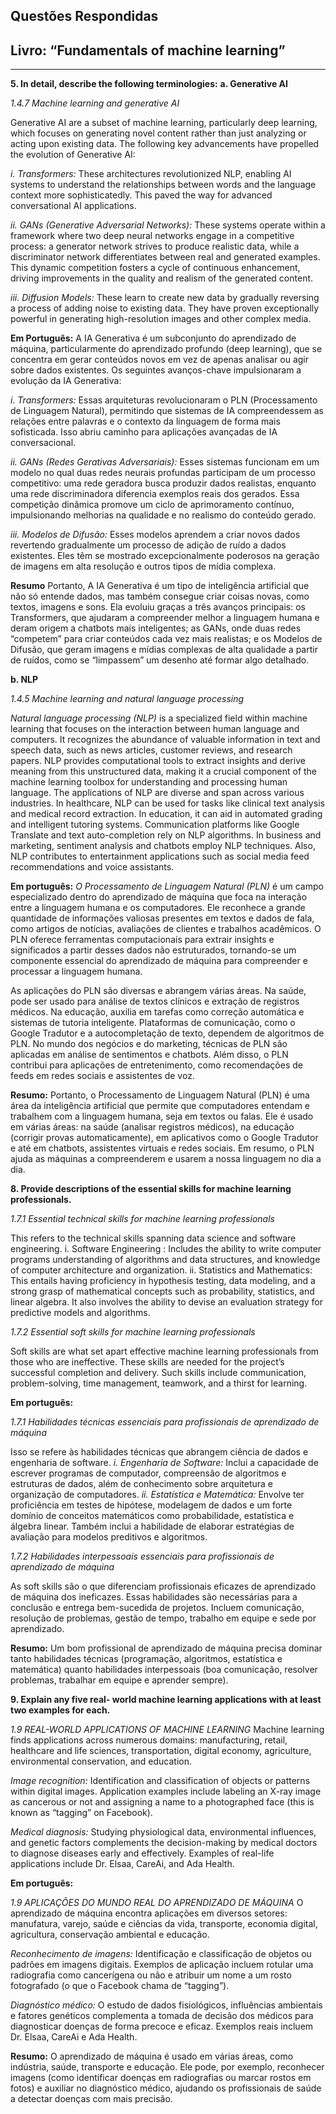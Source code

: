 ## **Questões Respondidas** 

<h2>Livro:  “Fundamentals of machine learning”</h2>
<hr/>

**5. In detail, describe the following terminologies:**
**a. Generative AI** 

*1.4.7 Machine learning and generative AI*

Generative AI are a subset of machine learning, particularly deep learning, which focuses on generating novel content rather than just analyzing or acting upon existing data. The following key advancements have propelled the evolution of Generative AI:

*i. Transformers:* These architectures revolutionized NLP, enabling AI systems to understand the relationships between words and the language context more sophisticatedly. This paved the way for advanced conversational AI applications.

*ii. GANs (Generative Adversarial Networks):* These systems operate within a framework where two deep neural networks engage in a competitive process: a generator network strives to produce realistic data, while a discriminator network differentiates between real and generated examples. This dynamic competition fosters a cycle of continuous enhancement, driving improvements in the quality and realism of the generated content.

*iii. Diffusion Models:* These learn to create new data by gradually reversing a process of adding noise to existing data. They have proven exceptionally powerful in generating high-resolution images and other complex media.

**Em Português:**
A IA Generativa é um subconjunto do aprendizado de máquina, particularmente do aprendizado profundo (deep learning), que se concentra em gerar conteúdos novos em vez de apenas analisar ou agir sobre dados existentes. Os seguintes avanços-chave impulsionaram a evolução da IA Generativa:

*i. Transformers:* Essas arquiteturas revolucionaram o PLN (Processamento de Linguagem Natural), permitindo que sistemas de IA compreendessem as relações entre palavras e o contexto da linguagem de forma mais sofisticada. Isso abriu caminho para aplicações avançadas de IA conversacional.

*ii. GANs (Redes Gerativas Adversariais):* Esses sistemas funcionam em um modelo no qual duas redes neurais profundas  participam de um processo competitivo: uma rede geradora busca produzir  dados realistas, enquanto uma rede discriminadora diferencia exemplos  reais dos gerados. Essa competição dinâmica promove um ciclo de  aprimoramento contínuo, impulsionando melhorias na qualidade e no  realismo do conteúdo gerado.

*iii. Modelos de Difusão:* Esses modelos aprendem a criar novos dados  revertendo gradualmente um processo de adição de ruído a dados existentes. Eles têm se mostrado excepcionalmente poderosos na geração de imagens em alta resolução e outros tipos de mídia complexa.

**Resumo**
Portanto, A IA Generativa é um tipo de inteligência artificial que não só entende dados, mas também consegue criar coisas novas, como textos, imagens e sons. Ela evoluiu graças a três avanços principais: os Transformers, que ajudaram a compreender melhor a linguagem humana e deram origem a chatbots mais inteligentes; as GANs, onde duas redes “competem” para criar conteúdos cada vez mais realistas; e os Modelos de Difusão, que geram imagens e mídias complexas de alta qualidade a partir de ruídos, como se “limpassem” um desenho até formar algo detalhado.

**b. NLP** 

*1.4.5 Machine learning and natural language processing*

*Natural language processing (NLP)* is a specialized field within machine learning that focuses on the interaction between human language and computers. It recognizes the abundance of valuable information in text  and speech data, such as news articles, customer reviews, and research papers. NLP provides computational tools to extract insights and derive  meaning from this unstructured data, making it a crucial component of the machine learning toolbox for understanding and processing human  language. 
The applications of NLP are diverse and span across various industries.  In healthcare, NLP can be used for tasks like clinical text analysis and  medical record extraction. In education, it can aid in automated grading  and intelligent tutoring systems. Communication platforms like Google  Translate and text auto-completion rely on NLP algorithms. In business  and marketing, sentiment analysis and chatbots employ NLP techniques.  Also, NLP contributes to entertainment applications such as social media  feed recommendations and voice assistants. 

**Em português:**
*O Processamento de Linguagem Natural (PLN)* é um campo especializado dentro do aprendizado de máquina que foca na interação entre a linguagem humana e os computadores. Ele reconhece a grande quantidade de informações valiosas presentes em textos e dados de fala, como artigos de notícias, avaliações de clientes e trabalhos acadêmicos. O PLN oferece ferramentas computacionais para extrair insights e significados a partir desses dados não estruturados, tornando-se um componente essencial do aprendizado de máquina para compreender e processar a linguagem humana.

As aplicações do PLN são diversas e abrangem várias áreas. Na saúde, pode ser usado para análise de textos clínicos e extração de registros médicos. Na educação, auxilia em tarefas como correção automática e sistemas de tutoria inteligente. Plataformas de comunicação, como o Google Tradutor e a autocompletação de texto, dependem de algoritmos de PLN. No mundo dos negócios e do marketing, técnicas de PLN são aplicadas em análise de sentimentos e chatbots. Além disso, o PLN contribui para aplicações de entretenimento, como recomendações de feeds em redes sociais e assistentes de voz.

**Resumo:**
Portanto, o Processamento de Linguagem Natural (PLN) é uma área da inteligência artificial que permite que computadores entendam e trabalhem com a linguagem humana, seja em textos ou falas. Ele é usado em várias áreas: na saúde (analisar registros médicos), na educação (corrigir provas automaticamente), em aplicativos como o Google Tradutor e até em chatbots, assistentes virtuais e redes sociais. Em resumo, o PLN ajuda as máquinas a compreenderem e usarem a nossa linguagem no dia a dia.

**8. Provide descriptions of the essential skills for machine learning professionals.**

*1.7.1 Essential technical skills for machine learning professionals*

This refers to the technical skills spanning data science and software engineering.
i. Software Engineering : Includes the ability to write computer programs understanding of algorithms and data structures, and knowledge of computer architecture and organization.
ii. Statistics and Mathematics: This entails having proficiency in hypothesis testing, data modeling, and a strong grasp of mathematical concepts such as probability, statistics, and linear algebra. It also involves the ability to devise an evaluation strategy for predictive models and algorithms.

*1.7.2 Essential soft skills for machine learning professionals*

Soft skills are what set apart effective machine learning professionals from those who are ineffective. These skills are needed for the project’s successful completion and delivery. Such skills include communication, problem-solving, time management, teamwork, and a thirst for learning.

**Em português:**

*1.7.1 Habilidades técnicas essenciais para profissionais de aprendizado de máquina*

Isso se refere às habilidades técnicas que abrangem ciência de dados e engenharia de software.
*i. Engenharia de Software:* Inclui a capacidade de escrever programas de computador, compreensão de algoritmos e estruturas de dados, além de conhecimento sobre arquitetura e organização de computadores.
*ii. Estatística e Matemática:* Envolve ter proficiência em testes de hipótese, modelagem de dados e um forte domínio de conceitos matemáticos como probabilidade, estatística e álgebra linear. Também inclui a habilidade de elaborar estratégias de avaliação para modelos preditivos e algoritmos.

*1.7.2 Habilidades interpessoais essenciais para profissionais de aprendizado de máquina*

As soft skills são o que diferenciam profissionais eficazes de aprendizado de máquina dos ineficazes. Essas habilidades são necessárias para a conclusão e entrega bem-sucedida de projetos. Incluem comunicação, resolução de problemas, gestão de tempo, trabalho em equipe e sede por aprendizado.

**Resumo:**
Um bom profissional de aprendizado de máquina precisa dominar tanto habilidades técnicas (programação, algoritmos, estatística e matemática) quanto habilidades interpessoais (boa comunicação, resolver problemas, trabalhar em equipe e aprender sempre).

**9. Explain any five real- world machine learning applications with at least two examples for each.**

*1.9 REAL-WORLD APPLICATIONS OF MACHINE LEARNING*
Machine learning finds applications across numerous domains: manufacturing, retail, healthcare and life sciences, transportation, digital economy, agriculture, environmental conservation, and education.

*Image recognition:* Identification and classification of objects or patterns within digital
images. Application examples include labeling an X-ray image as
cancerous or not and assigning a name to a photographed face
(this is known as “tagging” on Facebook).

*Medical diagnosis:* Studying physiological data, environmental influences, and genetic factors complements the decision-making by medical doctors to diagnose diseases early and effectively. Examples of real-life applications include Dr. Elsaa, CareAi, and Ada Health.

**Em português:**

*1.9 APLICAÇÕES DO MUNDO REAL DO APRENDIZADO DE MÁQUINA*
O aprendizado de máquina encontra aplicações em diversos setores: manufatura, varejo, saúde e ciências da vida, transporte, economia digital, agricultura, conservação ambiental e educação.

*Reconhecimento de imagens:* Identificação e classificação de objetos ou padrões em imagens digitais. Exemplos de aplicação incluem rotular uma radiografia como cancerígena ou não e atribuir um nome a um rosto fotografado (o que o Facebook chama de “tagging”).

*Diagnóstico médico:* O estudo de dados fisiológicos, influências ambientais e fatores genéticos complementa a tomada de decisão dos médicos para diagnosticar doenças de forma precoce e eficaz. Exemplos reais incluem Dr. Elsaa, CareAi e Ada Health.

**Resumo:**
O aprendizado de máquina é usado em várias áreas, como indústria, saúde, transporte e educação. Ele pode, por exemplo, reconhecer imagens (como identificar doenças em radiografias ou marcar rostos em fotos) e auxiliar no diagnóstico médico, ajudando os profissionais de saúde a detectar doenças com mais precisão.